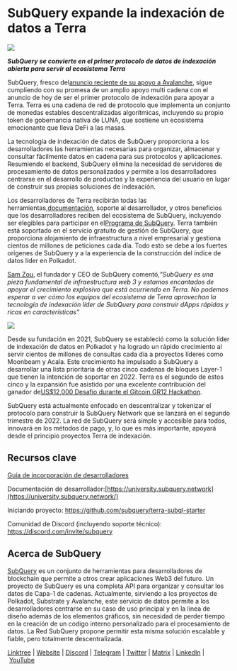 # SubQuery expande la indexación de datos a Terra

![](https://miro.medium.com/max/1400/0*RawNxwXFINt3r2th)

***SubQuery se convierte en el primer protocolo de datos de indexación abierta para servir al ecosistema Terra***

SubQuery, fresco del[anuncio reciente de su apoyo a Avalanche](https://subquery.medium.com/subquery-expands-its-data-indexing-solution-to-support-avalanche-53449b6ebc7b), sigue cumpliendo con su promesa de un amplio apoyo multi cadena con el anuncio de hoy de ser el primer protocolo de indexación para apoyar a Terra. Terra es una cadena de red de protocolo que implementa un conjunto de monedas estables descentralizadas algorítmicas, incluyendo su propio token de gobernancia nativa de LUNA, que sostiene un ecosistema emocionante que lleva DeFi a las masas.

La tecnología de indexación de datos de SubQuery proporciona a los desarrolladores las herramientas necesarias para organizar, almacenar y consultar fácilmente datos en cadena para sus protocolos y aplicaciones. Resumiendo el backend, SubQuery elimina la necesidad de servidores de procesamiento de datos personalizados y permite a los desarrolladores centrarse en el desarrollo de productos y la experiencia del usuario en lugar de construir sus propias soluciones de indexación.

Los desarrolladores de Terra recibirán todas las herramientas,[documentación](https://doc.subquery.network/), soporte al desarrollador, y otros beneficios que los desarrolladores reciben del ecosistema de SubQuery, incluyendo ser elegibles para participar en el[Programa de SubQuery](https://subquery.network/grants). Terra también está soportado en el servicio gratuito de gestión de SubQuery, que proporciona alojamiento de infraestructura a nivel empresarial y gestiona cientos de millones de peticiones cada día. Todo esto se debe a los fuertes orígenes de SubQuery y a la experiencia de la construcción del índice de datos líder en Polkadot.

[Sam Zou](https://twitter.com/zoujialiu), el fundador y CEO de SubQuery comentó,*"SubQuery es una pieza fundamental de infraestructura web 3 y estamos encantados de apoyar el crecimiento explosivo que está ocurriendo en Terra. No podemos esperar a ver cómo los equipos del ecosistema de Terra aprovechan la tecnología de indexación líder de SubQuery para construir dApps rápidas y ricas en características"*

![](https://miro.medium.com/max/1400/0*DEsRCNOk0NL15vZU)

Desde su fundación en 2021, SubQuery se estableció como la solución líder de indexación de datos en Polkadot y ha logrado un rápido crecimiento al servir cientos de millones de consultas cada día a proyectos líderes como Moonbeam y Acala. Este crecimiento ha impulsado a SubQuery a desarrollar una lista prioritaria de otras cinco cadenas de bloques Layer-1 que tienen la intención de soportar en 2022. Terra es el segundo de estos cinco y la expansión fue asistido por una excelente contribución del ganador de[US$12,000 Desafío durante el Gitcoin GR12 Hackathon](https://medium.com/@subquery/subquery-celebrates-winners-of-gitcoin-gr-12-hackathon-7486afaeab29).

SubQuery está actualmente enfocado en descentralizar y tokenizar el protocolo para construir la SubQuery Network que se lanzará en el segundo trimestre de 2022. La red de SubQuery será simple y accesible para todos, innovará en los métodos de pago, y, lo que es más importante, apoyará desde el principio proyectos Terra de indexación.

## Recursos clave

[Guía de incorporación de desarrolladores](./20220510-terra-developer-guide.md)

Documentación de desarrollador:[https://university.subquery.network](https://university.subquery.network/)

Iniciando proyecto: https://github.com/subquery/terra-subql-starter

Comunidad de Discord (incluyendo soporte técnico): https://discord.com/invite/subquery

## Acerca de SubQuery

[SubQuery](https://subquery.network/) es un conjunto de herramientas para desarrolladores de blockchain que permite a otros crear aplicaciones Web3 del futuro. Un proyecto de SubQuery es una completa API para organizar y consultar los datos de Capa-1 de cadenas. Actualmente, sirviendo a los proyectos de Polkadot, Substrate y Avalanche, este servicio de datos permite a los desarrolladores centrarse en su caso de uso principal y en la linea de diseño además de los elementos gráficos, sin necesidad de perder tiempo en la creación de un codigo interno personalizado para el procesamiento de datos. La Red SubQuery propone permitir esta misma solución escalable y fiable, pero totalmente descentralizada.

​​[Linktree](https://linktr.ee/subquerynetwork) | [Website](https://subquery.network/) | [Discord](https://discord.com/invite/78zg8aBSMG) | [Telegram](https://t.me/subquerynetwork) | [Twitter](https://twitter.com/subquerynetwork) | [Matrix](https://matrix.to/#/#subquery:matrix.org) | [LinkedIn](https://www.linkedin.com/company/subquery) | [YouTube](https://www.youtube.com/channel/UCi1a6NUUjegcLHDFLr7CqLw)
